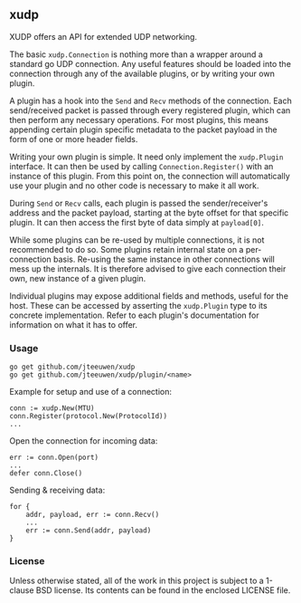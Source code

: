 ## xudp

XUDP offers an API for extended UDP networking.

The basic `xudp.Connection` is nothing more than a wrapper around a
standard go UDP connection. Any useful features should be loaded into
the connection through any of the available plugins, or by writing your
own plugin.

A plugin has a hook into the `Send` and `Recv` methods of the connection.
Each send/received packet is passed through every registered plugin, which
can then perform any necessary operations. For most plugins, this means
appending certain plugin specific metadata to the packet payload in the form
of one or more header fields.

Writing your own plugin is simple. It need only implement the `xudp.Plugin`
interface. It can then be used by calling `Connection.Register()` with an
instance of this plugin. From this point on, the connection will
automatically use your plugin and no other code is necessary to make
it all work.

During `Send` or `Recv` calls, each plugin is passed the sender/receiver's
address and the packet payload, starting at the byte offset for that specific
plugin. It can then access the first byte of data simply at `payload[0]`.

While some plugins can be re-used by multiple connections, it is not
recommended to do so. Some plugins retain internal state on a per-connection
basis. Re-using the same instance in other connections will mess up the
internals. It is therefore advised to give each connection their own,
new instance of a given plugin.

Individual plugins may expose additional fields and methods, useful for
the host. These can be accessed by asserting the `xudp.Plugin` type to its
concrete implementation. Refer to each plugin's documentation for
information on what it has to offer.


### Usage

    go get github.com/jteeuwen/xudp
    go get github.com/jteeuwen/xudp/plugin/<name>

Example for setup and use of a connection:

	conn := xudp.New(MTU)
	conn.Register(protocol.New(ProtocolId))
	...

Open the connection for incoming data:

	err := conn.Open(port)
	...
	defer conn.Close()

Sending & receiving data:

	for {
		addr, payload, err := conn.Recv()
		...
		err := conn.Send(addr, payload)
	}

### License

Unless otherwise stated, all of the work in this project is subject to a
1-clause BSD license. Its contents can be found in the enclosed LICENSE file.

